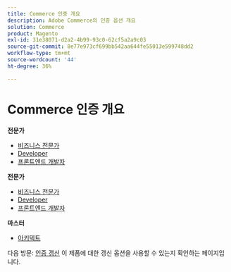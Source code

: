 ```yaml
---
title: Commerce 인증 개요
description: Adobe Commerce의 인증 옵션 개요
solution: Commerce
product: Magento
exl-id: 31e38071-d2a2-4b99-93c0-62cf5a2a9c03
source-git-commit: 8e77e973cf699bb542aa644fe55013e599748dd2
workflow-type: tm+mt
source-wordcount: '44'
ht-degree: 36%

---
```


# Commerce 인증 개요

**전문가**

* [비즈니스 전문가](/help/certifications/ac/ac-p-business.md) <!--AD0-E712-->
* [Developer](/help/certifications/ac/ac-p-developer.md) <!--AD0-E717-->
* [프론트엔드 개발자](/help/certifications/ac/ac-p-fedeveloper0623.md) <!--AD0-E721-->

**전문가**

* [비즈니스 전문가](/help/certifications/ac/ac-e-business.md) <!--AD0-E708-->
* [Developer](/help/certifications/ac/ac-e-developer.md) <!--AD0-E716-->
* [프론트엔드 개발자](/help/certifications/ac/ac-e-fedeveloper0623.md) <!--AD0-E720-->

**마스터**

* [아키텍트](/help/certifications/ac/ac-m-architect.md) <!--AD0-E718-->

다음 방문: [인증 갱신](/help/certifications/renew.md) 이 제품에 대한 갱신 옵션을 사용할 수 있는지 확인하는 페이지입니다.
